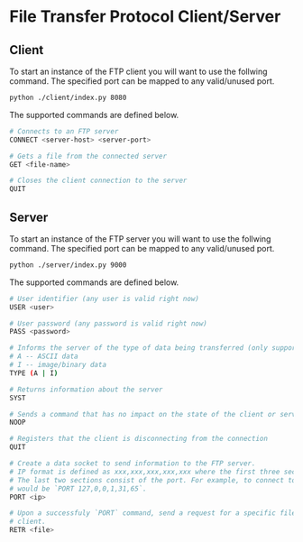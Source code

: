 # File Transfer Protocol Client/Server

## Client

To start an instance of the FTP client you will want to use the follwing command. The specified port can be mapped to any valid/unused port.

```sh
python ./client/index.py 8080
```

The supported commands are defined below.

```sh
# Connects to an FTP server
CONNECT <server-host> <server-port>

# Gets a file from the connected server
GET <file-name>

# Closes the client connection to the server
QUIT
```

## Server

To start an instance of the FTP server you will want to use the follwing command. The specified port can be mapped to any valid/unused port.

```sh
python ./server/index.py 9000
```

The supported commands are defined below.

```sh
# User identifier (any user is valid right now)
USER <user>

# User password (any password is valid right now)
PASS <password>

# Informs the server of the type of data being transferred (only supports type I right now)
# A -- ASCII data
# I -- image/binary data
TYPE (A | I)

# Returns information about the server
SYST

# Sends a command that has no impact on the state of the client or server
NOOP

# Registers that the client is disconnecting from the connection
QUIT

# Create a data socket to send information to the FTP server.
# IP format is defined as xxx,xxx,xxx,xxx,xxx where the first three sections consist of the IP address.
# The last two sections consist of the port. For example, to connect to `127.0.0.1:8001` the command
# would be `PORT 127,0,0,1,31,65`.
PORT <ip>

# Upon a successfuly `PORT` command, send a request for a specific file to download locally to the
# client.
RETR <file>
```
